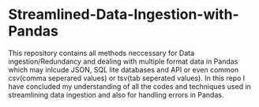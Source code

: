 # Streamlined-Data-Ingestion-with-Pandas

This repository contains all methods neccessary for Data ingestion/Redundancy and dealing with multiple format data in Pandas which may inlcude JSON, SQL lite databases and API  or even common csv(comma seperared values) or tsv(tab seperated values). In this repo I have concluded my understanding of all the codes and techniques used in streamlining data ingestion and also for handling errors in Pandas.
